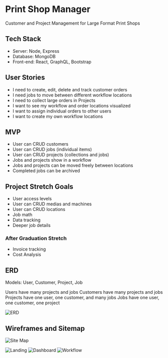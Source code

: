 # Print Shop Manager

Customer and Project Management for Large Format Print Shops

## Tech Stack

- Server: Node, Express
- Database: MongoDB
- Front-end: React, GraphQL, Bootstrap

## User Stories

- I need to create, edit, delete and track customer orders
- I need jobs to move between different workflow locations
- I need to collect large orders in Projects
- I want to see my workflow and order locations visualized
- I want to assign individual orders to other users
- I want to create my own workflow locations

## MVP

- User can CRUD customers
- User can CRUD jobs (individual items)
- User can CRUD projects (collections and jobs)
- Jobs and projects show in a workflow
- Jobs and projects can be moved freely between locations
- Completed jobs can be archived 

## Project Stretch Goals

- User access levels
- User can CRUD medias and machines
- User can CRUD locations
- Job math
- Data tracking
- Deeper job details

### After Graduation Stretch

- Invoice tracking
- Cost Analysis

## ERD

Models: User, Customer, Project, Job

Users have many projects and jobs
Customers have many projects and jobs
Projects have one user, one customer, and many jobs
Jobs have one user, one customer, one project 

![ERD](https://i.imgur.com/JW37Ziz.png)

## Wireframes and Sitemap

![Site Map](https://i.imgur.com/0ciA7fY.png?1)

![Landing](https://i.imgur.com/9jQZ5dV.png)
![Dashboard](https://i.imgur.com/Nj6AjgS.png)
![Workflow](https://i.imgur.com/s8kQduy.png)
